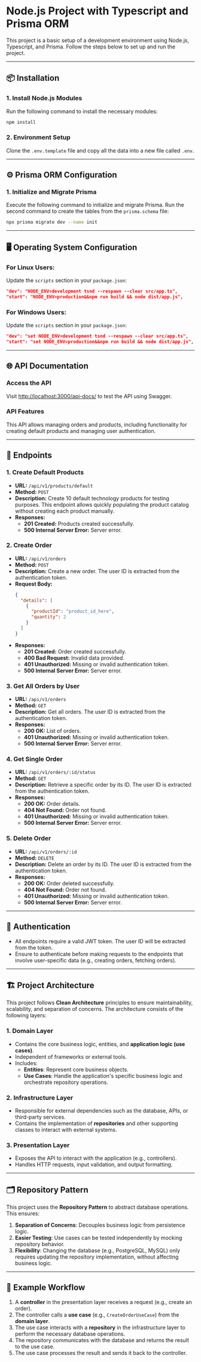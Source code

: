 # Node.js Project with Typescript and Prisma ORM

This project is a basic setup of a development environment using Node.js, Typescript, and Prisma. Follow the steps below to set up and run the project.

---

## 📦 Installation

### 1. Install Node.js Modules

Run the following command to install the necessary modules:

```sh
npm install
```

### 2. Environment Setup

Clone the `.env.template` file and copy all the data into a new file called `.env`.

---

## ⚙️ Prisma ORM Configuration

### 1. Initialize and Migrate Prisma

Execute the following command to initialize and migrate Prisma. Run the second command to create the tables from the `prisma.schema` file:

```sh
npx prisma migrate dev --name init
```

---

## 🖥️ Operating System Configuration

### For Linux Users:

Update the `scripts` section in your `package.json`:

```json
"dev": "NODE_ENV=development tsnd --respawn --clear src/app.ts",
"start": "NODE_ENV=production&&npm run build && node dist/app.js",
```

### For Windows Users:

Update the `scripts` section in your `package.json`:

```json
"dev": "set NODE_ENV=development tsnd --respawn --clear src/app.ts",
"start": "set NODE_ENV=production&&npm run build && node dist/app.js",
```

---

## 🌐 API Documentation

### Access the API

Visit [http://localhost:3000/api-docs/](http://localhost:3000/api-docs/) to test the API using Swagger.

### API Features

This API allows managing orders and products, including functionality for creating default products and managing user authentication.

---

## 📌 Endpoints

### **1. Create Default Products**

- **URL:** `/api/v1/products/default`
- **Method:** `POST`
- **Description:** Create 10 default technology products for testing purposes. This endpoint allows quickly populating the product catalog without creating each product manually.
- **Responses:**
  - **201 Created:** Products created successfully.
  - **500 Internal Server Error:** Server error.

### **2. Create Order**

- **URL:** `/api/v1/orders`
- **Method:** `POST`
- **Description:** Create a new order. The user ID is extracted from the authentication token.
- **Request Body:**
  ```json
  {
    "details": [
      {
        "productId": "product_id_here",
        "quantity": 2
      }
    ]
  }
  ```
- **Responses:**
  - **201 Created:** Order created successfully.
  - **400 Bad Request:** Invalid data provided.
  - **401 Unauthorized:** Missing or invalid authentication token.
  - **500 Internal Server Error:** Server error.

### **3. Get All Orders by User**

- **URL:** `/api/v1/orders`
- **Method:** `GET`
- **Description:** Get all orders. The user ID is extracted from the authentication token.
- **Responses:**
  - **200 OK:** List of orders.
  - **401 Unauthorized:** Missing or invalid authentication token.
  - **500 Internal Server Error:** Server error.

### **4. Get Single Order**

- **URL:** `/api/v1/orders/:id/status`
- **Method:** `GET`
- **Description:** Retrieve a specific order by its ID. The user ID is extracted from the authentication token.
- **Responses:**
  - **200 OK:** Order details.
  - **404 Not Found:** Order not found.
  - **401 Unauthorized:** Missing or invalid authentication token.
  - **500 Internal Server Error:** Server error.

### **5. Delete Order**

- **URL:** `/api/v1/orders/:id`
- **Method:** `DELETE`
- **Description:** Delete an order by its ID. The user ID is extracted from the authentication token.
- **Responses:**
  - **200 OK:** Order deleted successfully.
  - **404 Not Found:** Order not found.
  - **401 Unauthorized:** Missing or invalid authentication token.
  - **500 Internal Server Error:** Server error.

---

## 🔑 Authentication

- All endpoints require a valid JWT token. The user ID will be extracted from the token.
- Ensure to authenticate before making requests to the endpoints that involve user-specific data (e.g., creating orders, fetching orders).

---

## 🏗️ Project Architecture

This project follows **Clean Architecture** principles to ensure maintainability, scalability, and separation of concerns. The architecture consists of the following layers:

### **1. Domain Layer**

- Contains the core business logic, entities, and **application logic (use cases)**.
- Independent of frameworks or external tools.
- Includes:
  - **Entities**: Represent core business objects.
  - **Use Cases**: Handle the application's specific business logic and orchestrate repository operations.

### **2. Infrastructure Layer**

- Responsible for external dependencies such as the database, APIs, or third-party services.
- Contains the implementation of **repositories** and other supporting classes to interact with external systems.

### **3. Presentation Layer**

- Exposes the API to interact with the application (e.g., controllers).
- Handles HTTP requests, input validation, and output formatting.

---

## 🗂️ Repository Pattern

This project uses the **Repository Pattern** to abstract database operations. This ensures:

1. **Separation of Concerns**: Decouples business logic from persistence logic.
2. **Easier Testing**: Use cases can be tested independently by mocking repository behavior.
3. **Flexibility**: Changing the database (e.g., PostgreSQL, MySQL) only requires updating the repository implementation, without affecting business logic.

---

## 🔄 Example Workflow

1. A **controller** in the presentation layer receives a request (e.g., create an order).
2. The controller calls a **use case** (e.g., `CreateOrderUseCase`) from the **domain layer**.
3. The use case interacts with a **repository** in the infrastructure layer to perform the necessary database operations.
4. The repository communicates with the database and returns the result to the use case.
5. The use case processes the result and sends it back to the controller.
